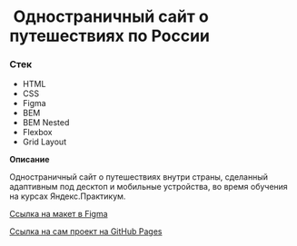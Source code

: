 #  Одностраничный сайт о путешествиях по России

### Стек

- HTML
- CSS
- Figma
- BEM
- BEM Nested
- Flexbox
- Grid Layout

**Описание**

Одностраничный сайт о путешествиях внутри страны, сделанный адаптивным под десктоп и мобильные устройства, во время обучения на курсах Яндекс.Практикум.

[Ссылка на макет в Figma](https://www.figma.com/file/5S2WSbEFL6awjVWJ0NWL8Q/Sprint-3_-Russia-_-desktop-mobile?node-id=28503%3A0)

[Ссылка на сам проект на GitHub Pages](https://rodionotto.github.io/russian-travel/)
